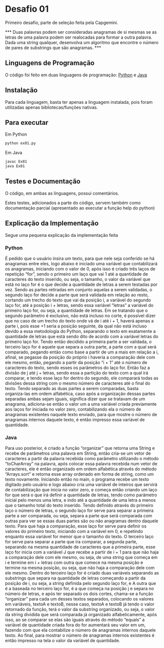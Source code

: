 # Desafio 01

Primeiro desafio, parte de seleção feita pela Capgemini.

*** Duas palavras podem ser consideradas anagramas de si mesmas se as letras de uma palavra podem ser realocadas para formar a outra palavra. Dada uma string qualquer, desenvolva um algoritmo que encontre o número de pares de substrings que são anagramas. ***


## Linguagens de Programação

O código foi feito em duas linguagens de programação: [Python](https://www.python.org/) e [Java](https://java.com/pt-BR/)


## Instalação

Para cada linguagem, basta ter apenas a linguagem instalada, pois foram utilizadas apenas bibliotecas/funções nativas.


## Para executar 

Em Python
```bash
python ex01.py
```

Em Java
```bash
javac Ex01
java Ex01
```


## Testes e Documentação

O código, em ambas as linguagens, possui comentários.

Estes testes, adicionados a parte do código, servem também como documentação parcial (apresentado ao executar a função help do python)


## Explicação da Implementação

Segue uma pequena explicação da implementação feita

### Python

   É pedido que o usuário insira um texto, para que nele seja conferido se há anagramas entre eles, logo abaixo é iniciado uma variável que contabilizará  os anagramas, iniciando com o valor de 0, após isso é criado três laços de repetição “for”, sendo o primeiro um laço que vai 1 até a quantidade de caracteres do texto inserido, ou seja, o tamanho, o valor da variável que está no laço for é o que decide a quantidade de letras a serem testadas por vez. 
Sendo as partes retiradas em conjunto aquelas a serem validadas, o segundo laço for decide a parte que será validada em relação ao resto, cortando um trecho do texto que vai da posição i, a variável do segundo laço for, até a posição i + letras, sendo essa variável “letras” a variável do primeiro laço for, ou seja, a quantidade de letras. Em se tratando que o segundo parâmetro é exclusivo, não está incluso no corte, é possível dizer que no caso de um trecho do texto onde vá de i até i + 1, haverá apenas a parte i, pois esse +1 seria a posição seguinte, da qual não está incluso devido a essa metodologia do Python, separando o texto em exatamente a quantidade de letras que está sendo dito de acordo com a variável letras do primeiro laço for.
Tendo então decidido a primeira parte a ser validada, o terceiro laço for é aquele que separa a outra parte, a parte com a qual será comparado, pegando então como base a partir de um a mais em relação a i, afinal, se pegasse da posição do próprio i haveria a comparação dele com ele mesmo, então, pegando a partir da posição “i + 1” até o número de caracteres do texto, sendo esses os parâmetros do laço for. Então faz a divisão de j até j + letras, sendo essa a partição do texto com a qual irá comparar, e tendo esse laço for dentro do segundo, ele comparará todas as divisões dessa string com o mesmo número de caracteres até o final do texto.
Tendo separado as duas partes a serem comparadas, basta organiza-las em ordem alfabética, caso após a organização dessas partes separadas ambas sejam iguais, significa dizer que se tratavam de um anagrama, adiciona-se então o valor um a uma variável criada previamente aos laços for iniciada no valor zero, contabilizando ela o número de anagramas existentes naquele texto enviado, para que mostre o número de anagramas internos daquele texto, é então impresso essa variável de quantidade.

### Java

   Para uso posterior, é criado a função “organizar” que retorna uma String e recebe de parâmetros uma palavra em String, então cria-se um vetor de caracteres a partir da palavra recebida como parâmetro utilizando o método “toCharArray” na palavra,  após colocar essa palavra recebida num vetor de caracteres, ele é então organizado em ordem alfabética através do método “Arrays.sort” e retorna esse array ordenado em forma de string, como um texto novamente.
Iniciando então no main, o programa recebe um texto digitado pelo usuário e logo abaixo cria uma variável de inteiros que servirá de contabilização que inicia no valor zero, e começa então criando um laço for que será o que irá definir a quantidade de letras, tendo como parâmetro inicial pelo menos uma letra, e indo até a quantidade de uma letra a menos que o tamanho total do texto inserido.
Tendo definido através do primeiro laço o número de letras, o segundo laço for serve para separar a primeira parte a ser comparada, ou seja, separa a parte que será comparada com outras para ver se essas duas partes são ou não anagramas dentro daquele texto. Para que haja a comparação, esse laço for serve para definir os valores do primeiro texto, iniciando com a variável em 0, e repetindo enquanto essa variável for menor que o tamanho do texto.
O terceiro laço for serve para separar a parte que ira comparar, a segunda parte, separando na mesma quantidade de caracteres que a primeira parte, esse laço for inicia com a variável J que recebe a partir de i + 1 para que não haja a comparação dele com ele mesmo, ou seja, de uma string que começa em i e termine em i + letras com outra que comece na mesma posição e termine na mesma posição, ou seja, que não haja a comparação dele com ele mesmo. Dentro do terceiro laço for é criado duas variáveis separando as substrings que separa na quantidade de letras começando a partir da posição de i, ou seja, a string definida pelo segundo laço for, e 
A outra que é a baseada no terceiro laço for, é a que começa na posição j e separa no número de letras, e após ter separado os dois cortes, chama-se a função “organizar” para cada um desses textos separados, colocando os valores em variáveis, textoA e textoB, nesse caso, textoA e textoB já tendo o valor retornado da função, terá o valor da substring organizado, ou seja, o valor da string dividida que será comparada já organizado alfabeticamente, após isso, ao se comparar se elas são iguais através do método “equals” a variável de quantidade criada fora do for aumentará seu valor em um, fazendo com que ela contabilize o número de anagramas internos daquele texto. Ao final, para mostrar o número de anagramas internos existentes é então impresso na tela o valor da variável de quantidade.
